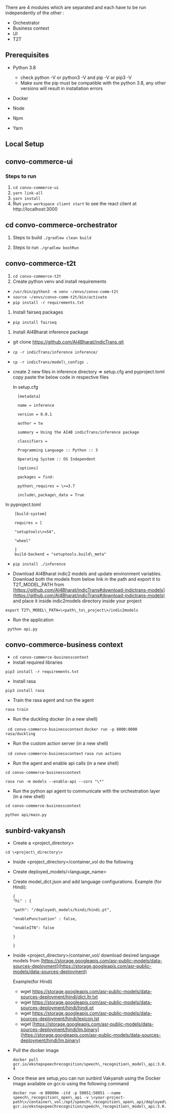 
There are 4 modules which are separated and each have to be run independently of the other :

- Orchestrator
- Business context
- UI
- T2T

## Prerequisites

- Python 3.8

    - check python -V or python3 -V and pip -V or pip3 -V
    - Make sure the pip must be compatible with the python 3.8, any other versions will result in installation errors

- Docker
- Node
- Npm
- Yarn

## Local Setup

## convo-commerce-ui

### Steps to run

1. ``` cd convo-commerce-ui ```
2. ``` yarn link-all ```
3. ``` yarn install ```
4. Run ``` yarn workspace client start ``` to see the react client at http://localhost:3000

## cd convo-commerce-orchestrator
1. Steps to build ``` ./gradlew clean build ```

2. Steps to run ``` ./gradlew bootRun ```

## convo-commerce-t2t

1. ``` cd convo-commerce-t2t ```
2. Create python venv and install requirements

- ` /usr/bin/python3 -m venv ~/envs/convo-comm-t2t `
- ` source ~/envs/convo-comm-t2t/bin/activate `
- ` pip install -r requirements.txt `

1. Install fairseq packages

- ` pip install fairseq `

1. Install AI4Bharat inference package

- git clone https://github.com/AI4Bharat/indicTrans.git
- ` cp -r indicTrans/inference inference/ `
- ` cp -r indicTrans/model\_configs . `
- create 2 new files in inference directory =\> setup.cfg and pyproject.toml copy paste the below code in respective files

    In setup.cfg

        [metadata]

        name = inference

        version = 0.0.1

        author = tw

        summary = Using the AI4B indicTrans/inference package

        classifiers =

        Programming Language :: Python :: 3

        Operating System :: OS Independent

        [options]

        packages = find:

        python\_requires = \>=3.7

        include\_package\_data = True

 In pyproject.toml

        [build-system]

        requires = [

        "setuptools\>=54",

        "wheel"

        ] 
        build-backend = "setuptools.build\_meta"
        

- ` pip install ./inference `

- Download AI4Bharat indic2 models and update environment variables. Download both the models from below link in the path and export it to T2T\_MODEL\_PATH from [https://github.com/AI4Bharat/indicTrans#download-indictrans-models](https://github.com/AI4Bharat/indicTrans#download-indictrans-models) and place it inside indic2models directory inside your project

 ` export T2T\_MODEL\_PATH=\<path\_to\_project\>/indic2models `

-  Run the application

 `  python api.py `

## convo-commerce-business context

- ` cd convo-commerce-businesscontext `
- Install required libraries

 ` pip3 install -r requirements.txt `

- Install rasa

 ` pip3 install rasa `

- Train the rasa agent and run the agent

 ` rasa train `

- Run the duckling docker (in a new shell)

 ` cd convo-commerce-businesscontext`
 ` docker run -p 8000:8000 rasa/duckling `

- Run the custom action server (in a new shell)

 ` cd convo-commerce-businesscontext`
 ` rasa run actions `

- Run the agent and enable api calls (in a new shell)

 ` cd convo-commerce-businesscontext `

 ` rasa run -m models --enable-api --cors "\*" `

- Run the python api agent to communicate with the orchestration layer (in a new shell)

 ` cd convo-commerce-businesscontext `

 ` python api/main.py `

## sunbird-vakyansh

- Create a \<project\_directory\>

 ` cd \<project\_directory\> `

- Inside \<project\_directory\>/container\_vol do the following

- Create deployed\_models/\<language\_name\>
- Create model\_dict.json and add language configurations. Example (for Hindi):
    ```
    {
    "hi" : {

    "path": "/deployed\_models/hindi/hindi.pt",

    "enablePunctuation" : false,

    "enableITN": false

    }

    }
    ```
- Inside \<project\_directory\>/container\_vol/ download desired language models from [https://storage.googleapis.com/asr-public-models/data-sources-deployment](https://storage.googleapis.com/asr-public-models/data-sources-deployment)

    Example(for Hindi)

    - wget https://storage.googleapis.com/asr-public-models/data-sources-deployment/hindi/dict.ltr.txt
    - wget https://storage.googleapis.com/asr-public-models/data-sources-deployment/hindi/hindi.pt
    - wget https://storage.googleapis.com/asr-public-models/data-sources-deployment/hindi/lexicon.lst
    - wget [https://storage.googleapis.com/asr-public-models/data-sources-deployment/hindi/lm.binary](https://storage.googleapis.com/asr-public-models/data-sources-deployment/hindi/lm.binary)

- Pull the docker image

    ` docker pull gcr.io/ekstepspeechrecognition/speech\_recognition\_model\_api:3.0.4 `

- Once these are setup,you can run sunbird Vakyansh using the Docker image available on gcr.io using the following command
    ```
  docker run -m 80000m -itd -p 50051:50051 --name speech\_recognition\_open\_api -v \<your-project-path\>/container\_vol:/opt/speech\_recognition\_open\_api/deployed\_models/ gcr.io/ekstepspeechrecognition/speech\_recognition\_model\_api:3.0.4 
    ```